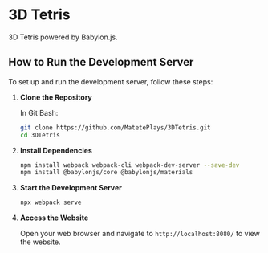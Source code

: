 # 3D Tetris

3D Tetris powered by Babylon.js.

## How to Run the Development Server

To set up and run the development server, follow these steps:

1. **Clone the Repository**

    In Git Bash:

    ```bash
    git clone https://github.com/MatetePlays/3DTetris.git
    cd 3DTetris
    ```

2. **Install Dependencies**

    ```bash
    npm install webpack webpack-cli webpack-dev-server --save-dev
    npm install @babylonjs/core @babylonjs/materials
    ```

3. **Start the Development Server**

    ```bash
    npx webpack serve
    ```

4. **Access the Website**

    Open your web browser and navigate to `http://localhost:8080/` to view the website.
